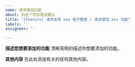 ```yaml
---
name: 请求增加功能
about: 为这个项目提出建议
title: "[Feature] 请求支持 xxx 电子教室 / 请求增加 xxx 功能"
labels: ''
assignees: ''

---
```


**描述您想要添加的功能**
清晰简明的描述你想要添加的功能。

**其他内容**
在此处添加有关的任何其他内容。
